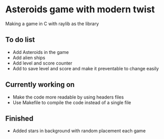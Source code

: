 # Asteroids game with modern twist 

Making a game in C with raylib as the library 

## To do list

- Add Asteroids in the game 
- Add alien ships 
- Add level and score counter
- Add to save level and score and make it preventable to change easily

## Currently working on 

- Make the code more readable by using headers files 
- Use Makefile to compile the code instead of a single file 

## Finished 

- Added stars in background with random placement each game 